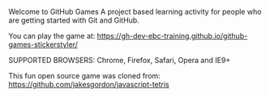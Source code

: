 Welcome to GitHub Games
A project based learning activity for people who are getting started with Git and GitHub.

You can play the game at: https://gh-dev-ebc-training.github.io/github-games-stickerstyler/

SUPPORTED BROWSERS: Chrome, Firefox, Safari, Opera and IE9+

This fun open source game was cloned from: https://github.com/jakesgordon/javascript-tetris
